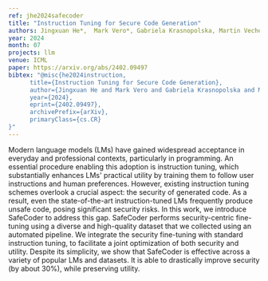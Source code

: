 ```yaml
---
ref: jhe2024safecoder
title: "Instruction Tuning for Secure Code Generation"
authors: Jingxuan He*,  Mark Vero*, Gabriela Krasnopolska, Martin Vechev
year: 2024
month: 07
projects: llm
venue: ICML
paper: https://arxiv.org/abs/2402.09497
bibtex: "@misc{he2024instruction,
      title={Instruction Tuning for Secure Code Generation}, 
      author={Jingxuan He and Mark Vero and Gabriela Krasnopolska and Martin Vechev},
      year={2024},
      eprint={2402.09497},
      archivePrefix={arXiv},
      primaryClass={cs.CR}
}"
---
```


Modern language models (LMs) have gained widespread acceptance in everyday and professional contexts, particularly in programming. An essential procedure enabling this adoption is instruction tuning, which substantially enhances LMs' practical utility by training them to follow user instructions and human preferences. However, existing instruction tuning schemes overlook a crucial aspect: the security of generated code. As a result, even the state-of-the-art instruction-tuned LMs frequently produce unsafe code, posing significant security risks. In this work, we introduce SafeCoder to address this gap. SafeCoder performs security-centric fine-tuning using a diverse and high-quality dataset that we collected using an automated pipeline. We integrate the security fine-tuning with standard instruction tuning, to facilitate a joint optimization of both security and utility. Despite its simplicity, we show that SafeCoder is effective across a variety of popular LMs and datasets. It is able to drastically improve security (by about 30%), while preserving utility.